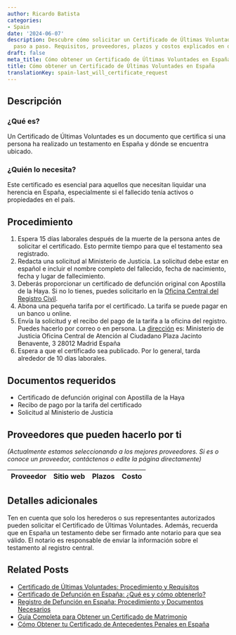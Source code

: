 ```yaml
---
author: Ricardo Batista
categories:
- Spain
date: '2024-06-07'
description: Descubre cómo solicitar un Certificado de Últimas Voluntades en España,
  paso a paso. Requisitos, proveedores, plazos y costos explicados en detalle.
draft: false
meta_title: Cómo obtener un Certificado de Últimas Voluntades en España
title: Cómo obtener un Certificado de Últimas Voluntades en España
translationKey: spain-last_will_certificate_request
---
```



## Descripción

### ¿Qué es?
Un Certificado de Últimas Voluntades es un documento que certifica si una persona ha realizado un testamento en España y dónde se encuentra ubicado.

### ¿Quién lo necesita?
Este certificado es esencial para aquellos que necesitan liquidar una herencia en España, especialmente si el fallecido tenía activos o propiedades en el país.

## Procedimiento

1. Espera 15 días laborales después de la muerte de la persona antes de solicitar el certificado. Esto permite tiempo para que el testamento sea registrado.
2. Redacta una solicitud al Ministerio de Justicia. La solicitud debe estar en español e incluir el nombre completo del fallecido, fecha de nacimiento, fecha y lugar de fallecimiento.
3. Deberás proporcionar un certificado de defunción original con Apostilla de la Haya. Si no lo tienes, puedes solicitarlo en la [Oficina Central del Registro Civil](https://www.mpr.gob.es/Paginas/index.aspx).
4. Abona una pequeña tarifa por el certificado. La tarifa se puede pagar en un banco u online.
5. Envía la solicitud y el recibo del pago de la tarifa a la oficina del registro. Puedes hacerlo por correo o en persona. La [dirección](https://www.mpr.gob.es/Paginas/index.aspx) es:
    Ministerio de Justicia
    Oficina Central de Atención al Ciudadano
    Plaza Jacinto Benavente, 3
    28012 Madrid
    España
6. Espera a que el certificado sea publicado. Por lo general, tarda alrededor de 10 días laborales.

## Documentos requeridos

- Certificado de defunción original con Apostilla de la Haya
- Recibo de pago por la tarifa del certificado
- Solicitud al Ministerio de Justicia

## Proveedores que pueden hacerlo por ti
_(Actualmente estamos seleccionando a los mejores proveedores. Si es o conoce un proveedor, contáctenos o edite la página directamente)_

| Proveedor | Sitio web | Plazos | Costo |
| --------------- | --------------- | :-------------: | :-------------: |

## Detalles adicionales

Ten en cuenta que solo los herederos o sus representantes autorizados pueden solicitar el Certificado de Últimas Voluntades. Además, recuerda que en España un testamento debe ser firmado ante notario para que sea válido. El notario es responsable de enviar la información sobre el testamento al registro central.

## Related Posts

- [Certificado de Últimas Voluntades: Procedimiento y Requisitos](https://tramitit.com/es/guides/spain/certificado_de_actos_de_última_voluntad/)
- [Certificado de Defunción en España: ¿Qué es y cómo obtenerlo?](https://tramitit.com/es/guides/spain/certificado_de_defunción/)
- [Registro de Defunción en España: Procedimiento y Documentos Necesarios](https://tramitit.com/es/guides/spain/inscripcion_de_defuncion/)
- [Guía Completa para Obtener un Certificado de Matrimonio](https://tramitit.com/es/guides/spain/certificado_de_matrimonio/)
- [Cómo Obtener tu Certificado de Antecedentes Penales en España](https://tramitit.com/es/guides/spain/certificado_de_antecedentes_penales/)
